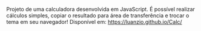 Projeto de uma calculadora desenvolvida em JavaScript. É possível realizar cálculos simples, copiar o resultado para área de transferência e trocar o tema em seu navegador!
Disponível em: https://luanzio.github.io/Calc/

